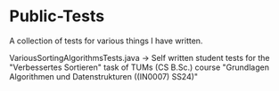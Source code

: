 # Public-Tests
A collection of tests for various things I have written.


VariousSortingAlgorithmsTests.java -> Self written student tests for the "Verbessertes Sortieren" task of TUMs (CS B.Sc.) course "Grundlagen Algorithmen und Datenstrukturen ((IN0007) SS24)"
